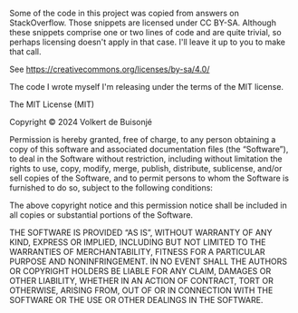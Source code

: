 Some of the code in this project was copied from answers on StackOverflow. Those snippets are licensed under CC BY-SA.
Although these snippets comprise one or two lines of code and are quite trivial, so perhaps licensing doesn't apply in
that case. I'll leave it up to you to make that call.

See https://creativecommons.org/licenses/by-sa/4.0/

The code I wrote myself I'm releasing under the terms of the MIT license.

The MIT License (MIT)

Copyright © 2024 Volkert de Buisonjé

Permission is hereby granted, free of charge, to any person obtaining a copy of this software and associated
documentation files (the “Software”), to deal in the Software without restriction, including without limitation the
rights to use, copy, modify, merge, publish, distribute, sublicense, and/or sell copies of the Software, and to permit
persons to whom the Software is furnished to do so, subject to the following conditions:

The above copyright notice and this permission notice shall be included in all copies or substantial portions of the
Software.

THE SOFTWARE IS PROVIDED “AS IS”, WITHOUT WARRANTY OF ANY KIND, EXPRESS OR IMPLIED, INCLUDING BUT NOT LIMITED TO THE
WARRANTIES OF MERCHANTABILITY, FITNESS FOR A PARTICULAR PURPOSE AND NONINFRINGEMENT. IN NO EVENT SHALL THE AUTHORS OR
COPYRIGHT HOLDERS BE LIABLE FOR ANY CLAIM, DAMAGES OR OTHER LIABILITY, WHETHER IN AN ACTION OF CONTRACT, TORT OR
OTHERWISE, ARISING FROM, OUT OF OR IN CONNECTION WITH THE SOFTWARE OR THE USE OR OTHER DEALINGS IN THE SOFTWARE.
